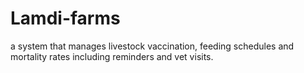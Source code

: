 # Lamdi-farms
a system that manages livestock vaccination, feeding schedules and mortality rates including reminders and vet visits.
